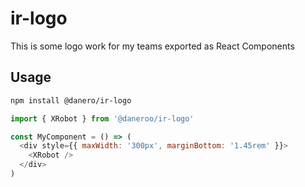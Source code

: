 # ir-logo

This is some logo work for my teams exported as React Components

## Usage

```bash
npm install @danero/ir-logo
```

```js
import { XRobot } from '@daneroo/ir-logo'

const MyComponent = () => (
  <div style={{ maxWidth: '300px', marginBottom: '1.45rem' }}>
    <XRobot />
  </div>
)
```